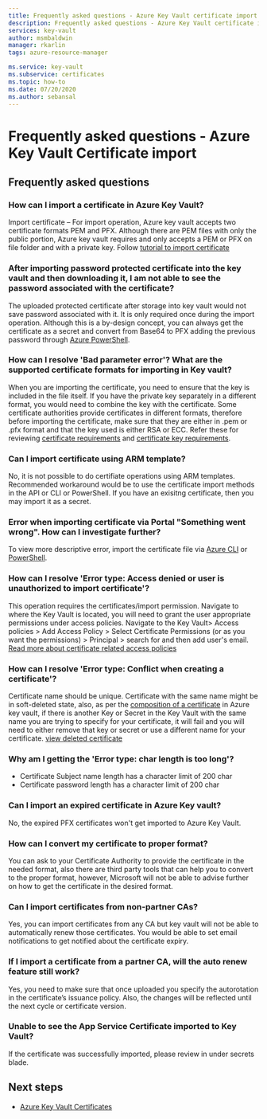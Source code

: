 ```yaml
---
title: Frequently asked questions - Azure Key Vault certificate import
description: Frequently asked questions - Azure Key Vault certificate import
services: key-vault
author: msmbaldwin
manager: rkarlin
tags: azure-resource-manager

ms.service: key-vault
ms.subservice: certificates
ms.topic: how-to
ms.date: 07/20/2020
ms.author: sebansal
---
```


# Frequently asked questions - Azure Key Vault Certificate import

## Frequently asked questions

### How can I import a certificate in Azure Key Vault?

Import certificate – For import operation, Azure key vault accepts two certificate formats PEM and PFX. Although there are PEM files with only the public portion, Azure key vault requires and only accepts a PEM or PFX on file folder and with a private key. Follow [tutorial to import certificate](https://docs.microsoft.com/azure/key-vault/certificates/tutorial-import-certificate#import-a-certificate-to-key-vault)

### After importing password protected certificate into the key vault and then downloading it, I am not able to see the password associated with the certificate?
 	
The uploaded protected certificate after storage into key vault would not save password associated with it. It is only required once during the import operation. Although this is a by-design concept, you can always get the certificate as a secret and convert from Base64 to PFX adding the previous password through [Azure PowerShell](https://social.technet.microsoft.com/wiki/contents/articles/37431.exporting-azure-app-service-certificates.aspx).

### How can I resolve 'Bad parameter error'? What are the supported certificate formats for importing in Key vault?

When you are importing the certificate, you need to ensure that the key is included in the file itself. If you have the private key separately in a different format, you would need to combine the key with the certificate. Some certificate authorities provide certificates in different formats, therefore before importing the certificate, make sure that they are either in .pem or .pfx format and that the key used is either RSA or ECC. Refer these for reviewing [certificate requirements](https://docs.microsoft.com/azure/key-vault/certificates/certificate-scenarios#formats-of-import-we-support) and [certificate key requirements](https://docs.microsoft.com/azure/key-vault/keys/about-keys#cryptographic-protection).

###  Can I import certificate using ARM template?

No, it is not possible to do certifiate operations using ARM templates. Recommended workaround would be to use the certificate import methods in the API or CLI or PowerShell. If you have an exisitng certificate, then you may import it as a secret.

### Error when importing certificate via Portal "Something went wrong". How can I investigate further?
 	
To view more descriptive error, import the certificate file via [Azure CLI](https://docs.microsoft.com/cli/azure/keyvault/certificate?view=azure-cli-latest#az-keyvault-certificate-import) or [PowerShell](https://docs.microsoft.com/powershell/module/azurerm.keyvault/import-azurekeyvaultcertificate?view=azurermps-6.13.0).

### How can I resolve 'Error type: Access denied or user is unauthorized to import certificate'?
	
This operation requires the certificates/import permission. Navigate to where the Key Vault is located, you will need to grant the user appropriate permissions under access policies. Navigate to the Key Vault> Access policies > Add Access Policy > Select Certificate Permissions (or as you want the permissions) > Principal > search for and then add user's email. [Read more about certificate related access policies](https://docs.microsoft.com/azure/key-vault/certificates/about-certificates#certificate-access-control)


### How can I resolve 'Error type: Conflict when creating a certificate'?
	
Certificate name should be unique. Certificate with the same name might be in soft-deleted state, also, as per the [composition of a certificate](https://docs.microsoft.com/azure/key-vault/certificates/about-certificates#composition-of-a-certificate) in Azure key vault, if there is another Key or Secret in the Key Vault with the same name you are trying to specify for your certificate, it will fail and you will need to either remove that key or secret or use a different name for your certificate. [view deleted certificate](https://docs.microsoft.com/rest/api/keyvault/getdeletedcertificate/getdeletedcertificate)

### Why am I getting the 'Error type: char length is too long'?
	
* Certificate Subject name length has a character limit of 200 char
* Certificate password length has a character limit of 200 char

### Can I import an expired certificate in Azure Key vault?
	
No, the expired PFX certificates won't get imported to Azure Key Vault.

### How can I convert my certificate to proper format?

You can ask to your Certificate Authority to provide the certificate in the needed format, also there are third party tools that can help you to convert to the proper format, however, Microsoft will not be able to advise further on how to get the certificate in the desired format.

### Can I import certificates from non-partner CAs?
Yes, you can import certificates from any CA but key vault will not be able to automatically renew those certificates. You would be able to set email notifications to get notified about the certificate expiry.

### If I import a certificate from a partner CA, will the auto renew feature still work?
Yes, you need to make sure that once uploaded you specify the autorotation in the certificate’s issuance policy. Also, the changes will be reflected until the next cycle or certificate version.

### Unable to see the App Service Certificate imported to Key Vault? 
If the certificate was successfully imported, please review in under secrets blade.


## Next steps

- [Azure Key Vault Certificates](/azure/key-vault/certificates/about-certificates)
